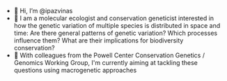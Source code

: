- 👋 Hi, I’m @ipazvinas
- 👀 I am a molecular ecologist and conservation geneticist interested in how the genetic variation of multiple species is distributed in space and time: Are there general patterns of genetic variation? Which processes influence them? What are their implications for biodiversity conservation? 
- 🌱 With colleagues from the Powell Center Conservation Genetics / Genomics Working Group, I'm currently aiming at tackling these questions using macrogenetic approaches

<!---
ipazvinas/ipazvinas is a ✨ special ✨ repository because its `README.md` (this file) appears on your GitHub profile.
You can click the Preview link to take a look at your changes.
--->
